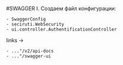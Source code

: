 #SWAGGER
I. Создаем файл конфигурации:

    - SwaggerConfig
    - seciruti.WebSecurity
    - ui.controller.AuthentificationController
    
links -> 

    - ..."/v2/api-docs
    - ..."/swagger-ui
    
